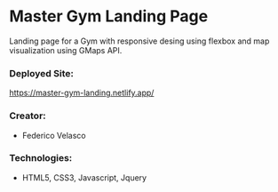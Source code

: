#  Master Gym Landing Page

Landing page for a Gym with responsive desing using flexbox and map visualization using GMaps API. 

### Deployed Site: 
https://master-gym-landing.netlify.app/

### Creator: 
- Federico Velasco

### Technologies:

- HTML5, CSS3, Javascript, Jquery


